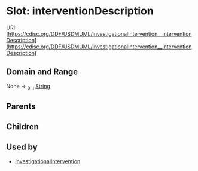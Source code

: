 
# Slot: interventionDescription




URI: [https://cdisc.org/DDF/USDMUML/investigationalIntervention__interventionDescription](https://cdisc.org/DDF/USDMUML/investigationalIntervention__interventionDescription)


## Domain and Range

None &#8594;  <sub>0..1</sub> [String](types/String.md)

## Parents


## Children


## Used by

 * [InvestigationalIntervention](InvestigationalIntervention.md)
